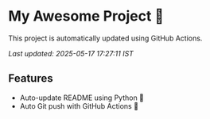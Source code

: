# My Awesome Project 🚀

This project is automatically updated using GitHub Actions.

_Last updated: 2025-05-17 17:27:11 IST_

## Features
- Auto-update README using Python 🐍
- Auto Git push with GitHub Actions 🤖
